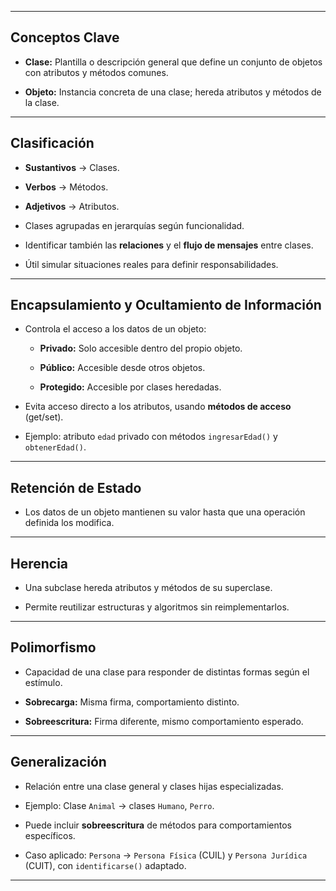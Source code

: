 -- - 
## Conceptos Clave

- **Clase:** Plantilla o descripción general que define un conjunto de objetos con atributos y métodos comunes.
    
- **Objeto:** Instancia concreta de una clase; hereda atributos y métodos de la clase.
    
---
## Clasificación

- **Sustantivos** → Clases.
    
- **Verbos** → Métodos.
    
- **Adjetivos** → Atributos.
    
- Clases agrupadas en jerarquías según funcionalidad.
    
- Identificar también las **relaciones** y el **flujo de mensajes** entre clases.
    
- Útil simular situaciones reales para definir responsabilidades.
    
---
## Encapsulamiento y Ocultamiento de Información

- Controla el acceso a los datos de un objeto:
    
    - **Privado:** Solo accesible dentro del propio objeto.
        
    - **Público:** Accesible desde otros objetos.
        
    - **Protegido:** Accesible por clases heredadas.
        
- Evita acceso directo a los atributos, usando **métodos de acceso** (get/set).
    
- Ejemplo: atributo `edad` privado con métodos `ingresarEdad()` y `obtenerEdad()`.
    

---
## Retención de Estado

- Los datos de un objeto mantienen su valor hasta que una operación definida los modifica.
    
---
## Herencia

- Una subclase hereda atributos y métodos de su superclase.
    
- Permite reutilizar estructuras y algoritmos sin reimplementarlos.
    
---
## Polimorfismo

- Capacidad de una clase para responder de distintas formas según el estímulo.
    
- **Sobrecarga:** Misma firma, comportamiento distinto.
    
- **Sobreescritura:** Firma diferente, mismo comportamiento esperado.
    
---

## Generalización

- Relación entre una clase general y clases hijas especializadas.
    
- Ejemplo: Clase `Animal` → clases `Humano`, `Perro`.
    
- Puede incluir **sobreescritura** de métodos para comportamientos específicos.
    
- Caso aplicado: `Persona` → `Persona Física` (CUIL) y `Persona Jurídica` (CUIT), con `identificarse()` adaptado.
    
---